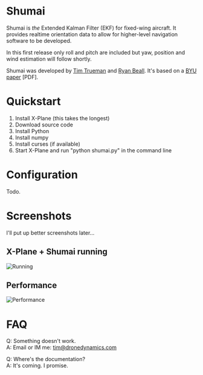 Shumai
======

Shumai is _the_ Extended Kalman Filter (EKF) for fixed-wing aircraft. It provides realtime orientation data to allow for higher-level navigation software to be developed.

In this first release only roll and pitch are included but yaw, position and wind estimation will follow shortly.

Shumai was developed by [Tim Trueman](http://github.com/timtrueman) and [Ryan Beall](http://diydrones.com/profile/RyanBeall). It's based on a [BYU paper](http://contentdm.lib.byu.edu/ETD/image/etd1527.pdf) [PDF].

Quickstart
==========
1. Install X-Plane (this takes the longest)
2. Download source code
3. Install Python
4. Install numpy
5. Install curses (if available)
6. Start X-Plane and run "python shumai.py" in the command line

Configuration
=============
Todo.

Screenshots
===========
I'll put up better screenshots later…

X-Plane + Shumai running
---------
![Running](http://dronedynamics.com/shumai-running.jpg)

Performance
--------
![Performance](http://dronedynamics.com/shumai-performance.jpg)

FAQ
===
Q: Something doesn't work.<br/>
A: Email or IM me: tim@dronedynamics.com
   
Q: Where's the documentation?<br/>
A: It's coming. I promise.